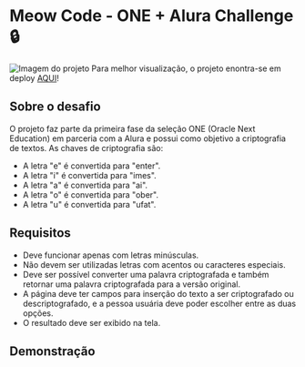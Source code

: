 # Meow Code - ONE + Alura Challenge 🔒
![Imagem do projeto](https://uploaddeimagens.com.br/images/004/274/896/original/screencapture-challenge-decodificador-vercel-app-2022-12-27-09_42_05.png?1672145187)
Para melhor visualização, o projeto enontra-se em deploy [AQUI](https://challenge-decodificador.vercel.app/)!

## Sobre o desafio
O projeto faz parte da primeira fase da seleção ONE (Oracle Next Education) em parceria com a Alura e possui como objetivo a criptografia de textos.
As chaves de criptografia são:
- A letra "e" é convertida para "enter".
- A letra "i" é convertida para "imes".
- A letra "a" é convertida para "ai".
- A letra "o" é convertida para "ober".
- A letra "u" é convertida para "ufat".

## Requisitos
- Deve funcionar apenas com letras minúsculas.
- Não devem ser utilizadas letras com acentos ou caracteres especiais.
- Deve ser possível converter uma palavra criptografada e também retornar uma palavra criptografada para a versão original.
- A página deve ter campos para inserção do texto a ser criptografado ou descriptografado, e a pessoa usuária deve poder escolher entre as duas opções.
- O resultado deve ser exibido na tela.

## Demonstração